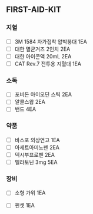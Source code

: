 ## FIRST-AID-KIT

### 지혈

 - [ ] 3M 1584 자가접착 압박붕대 1EA
 - [ ] 대한 멸균거즈 2인치 2EA
 - [ ] 대한 아이콘액 20mL 2EA
 - [ ] CAT Rev.7 전투용 지혈대 1EA

### 소독

 - [ ] 포비돈 아이오딘 스틱 2EA
 - [ ] 알콜스왑 2EA
 - [ ] 밴드 4EA

### 약품

 - [ ] 바스포 외상연고 1EA
 - [ ] 아세트아미노펜 2EA
 - [ ] 덱시부프로펜 2EA
 - [ ] 멜라토닌 3mg 5EA

### 장비

 - [ ] 소형 가위 1EA
 - [ ] 핀셋 1EA

